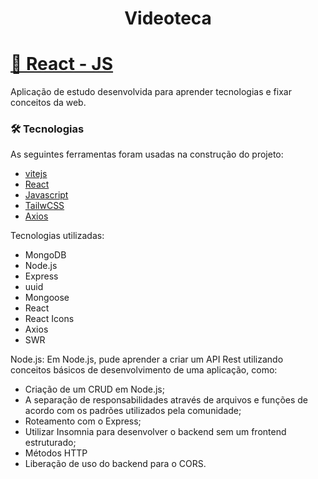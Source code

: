 <h1 align="center">Videoteca</h1>

<h1>
    <a href="https://pt-br.reactjs.org/">🔗 React - JS</a>
</h1>

<p>Aplicação de estudo desenvolvida para aprender tecnologias e fixar conceitos da web.</p>


### 🛠 Tecnologias

As seguintes ferramentas foram usadas na construção do projeto:
- [vitejs](https://vitejs.dev/)
- [React](https://pt-br.reactjs.org/)
- [Javascript](https://www.javascript.com/)
- [TailwCSS](https://tailwindcss.com/)
- [Axios](https://axios-http.com/ptbr/docs/intro)


Tecnologias utilizadas:
 - MongoDB
 - Node.js
 - Express
 - uuid
 - Mongoose
 - React
 - React Icons
 - Axios
 - SWR

Node.js:
Em Node.js, pude aprender a criar um API Rest utilizando conceitos básicos de desenvolvimento de uma aplicação, como:

 - Criação de um CRUD em Node.js;
 - A separação de responsabilidades através de arquivos e funções de acordo com os padrões utilizados pela comunidade;
 - Roteamento com o Express;
 - Utilizar Insomnia para desenvolver o backend sem um frontend estruturado;
 - Métodos HTTP
 - Liberação de uso do backend para o CORS.
